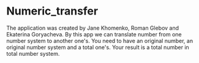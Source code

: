# Numeric_transfer
The application was created by Jane Khomenko, Roman Glebov and Ekaterina Goryacheva. By this app we can translate number from one number system to another one's. You need to have an original number, an original number system and a total one's.
Your result is a total number in total number system.
